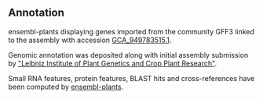 **Annotation**
----------

ensembl-plants displaying genes imported from the community GFF3 linked to the assembly with accession [GCA\_949783515.1](http://www.ebi.ac.uk/ena/data/view/GCA_949783515.1).

Genomic annotation was deposited along with initial assembly submission by ["Leibniz Institute of Plant Genetics and Crop Plant Research"](https://www.ipk-gatersleben.de/en/).

Small RNA features, protein features, BLAST hits and cross-references have been
computed by [ensembl-plants](https://plants.ensembl.org/info/genome/annotation/index.html).
